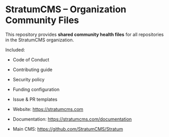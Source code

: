 # StratumCMS – Organization Community Files

This repository provides **shared community health files** for all repositories in the StratumCMS organization.

Included:
- Code of Conduct
- Contributing guide
- Security policy
- Funding configuration
- Issue & PR templates

  
- Website: https://stratumcms.com
- Documentation: https://stratumcms.com/documentation
- Main CMS: https://github.com/StratumCMS/Stratum

